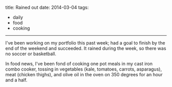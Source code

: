 title: Rained out
date: 2014-03-04
tags:
- daily
- food
- cooking
---

I've been working on my portfolio this past week; had a goal to finish by the end of the weekend and succeeded. It rained during the week, so there was no soccer or basketball.

In food news, I've been fond of cooking one pot meals in my cast iron combo cooker, tossing in vegetables (kale, tomatoes, carrots, asparagus), meat (chicken thighs), and olive oil in the oven on 350 degrees for an hour and a half.
